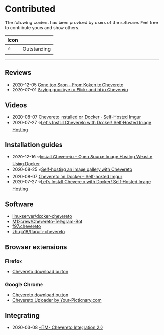 # Contributed

The following content has been provided by users of the software. Feel free to contribute yours and show others.

| Icon |  |
| ----------- | ----------- |
| ⭐| Outstanding|

---

## Reviews

- 2020-12-05 [Gone too Soon - From Koken to Chevereto](https://den.black/gone-too-soon-from-koken-to-chevereto/)
- 2020-07-01 [Saying goodbye to Flickr and hi to Chevereto](https://guneetnarula.com/blog/2020/07/saying-goodbye-to-flickr-and-hi-to-chevereto/)

## Videos

- 2020-08-07 [Chevereto Installed on Docker - Self-Hosted Imgur](https://www.youtube.com/watch?v=SO4Mt0ikukY)
- 2020-07-27 ⭐[Let's Install Chevereto with Docker! Self-Hosted Image Hosting](https://www.youtube.com/watch?v=zcliC-QIVgE)

## Installation guides

- 2020-12-16 ⭐[Install Chevereto – Open Source Image Hosting Website Using Docker](https://www.51sec.org/2020/12/16/install-chevereto-open-source-image-hosting-website-using-docker/)
- 2020-08-25 ⭐[Self-hosting an image gallery with Chevereto](https://tech.davidfield.co.uk/self-hosted-image-gallery-with-chevereto/)
- 2020-08-07 [Chevereto on Docker – Self-hosted Imgur](https://dbtechreviews.com/2020/08/chevereto-on-docker-self-hosted-imgur/)
- 2020-07-27 ⭐[Let’s Install Chevereto with Docker! Self-Hosted Image Hosting](https://geeked.host/lets-install-chevereto-with-docker-self-hosted-image-hosting/)

## Software

- [linuxserver/docker-chevereto](https://github.com/linuxserver/docker-chevereto)
- [M1Screw/Chevereto-Telegram-Bot](https://github.com/M1Screw/Chevereto-Telegram-Bot)
- [f97/chevereto](https://github.com/f97/chevereto)
- [zhujia18/flarum-chevereto](https://github.com/zhujia18/flarum-chevereto)

## Browser extensions

### Firefox

- [Chevereto download button](https://addons.mozilla.org/en-US/firefox/addon/chevereto-download-button/)

### Google Chrome

- [Chevereto download button](https://chrome.google.com/webstore/detail/chevereto-download-button/lgcgmhfenjjeghjipookhcplpifakgcd)
- [Chevereto Uploader by Your-Pictionary.com](https://chrome.google.com/webstore/detail/chevereto-uploader-by-you/memndahppdnephfcpklgnldajahnahfo/related)

## Integrating

- 2020-03-08 [-ITM- Chevereto Integration 2.0](https://github.com/McAtze/-ITM-CheveretoIntegration)
